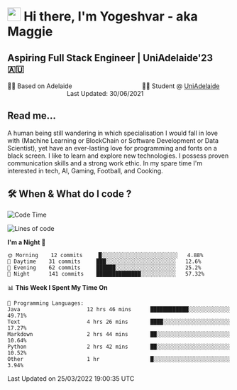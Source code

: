 <h1><img src="https://emojis.slackmojis.com/emojis/images/1531849430/4246/blob-sunglasses.gif?1531849430" width="30"/> Hi there, I'm Yogeshvar - aka Maggie</h1>

## Aspiring Full Stack Engineer | UniAdelaide'23 🇦🇺  
🏂🏻  Based on Adelaide &nbsp;&nbsp;&nbsp;&nbsp;&nbsp;&nbsp;&nbsp;&nbsp;&nbsp;&nbsp;&nbsp;&nbsp;&nbsp;&nbsp;&nbsp;&nbsp;&nbsp;&nbsp;&nbsp;&nbsp;&nbsp;&nbsp;&nbsp;&nbsp;&nbsp;&nbsp;&nbsp;&nbsp;&nbsp;&nbsp;&nbsp;&nbsp;&nbsp;&nbsp;&nbsp;&nbsp;&nbsp;&nbsp;&nbsp;👨‍💻 Student @ [UniAdelaide](https://www.adelaide.edu.au)   &nbsp;&nbsp;&nbsp;&nbsp;&nbsp;&nbsp;&nbsp;&nbsp;&nbsp;&nbsp;&nbsp;&nbsp;&nbsp;&nbsp;&nbsp;&nbsp;&nbsp;&nbsp;&nbsp;&nbsp;&nbsp;&nbsp;&nbsp;&nbsp;&nbsp;&nbsp;&nbsp;&nbsp;&nbsp;&nbsp;&nbsp;&nbsp; &nbsp;Last Updated: 30/06/2021

## Read me...

A human being still wandering in which specialisation I would fall in love with (Machine Learning or BlockChain or Software Development or Data Scientist), yet have an ever-lasting love for programming and fonts on a black screen. I like to learn and explore new technologies. I possess proven communication skills and a strong work ethic. In my spare time I'm interested in tech, AI, Gaming, Football, and Cooking.

## 🛠 When & What do I code ?  

<!--START_SECTION:waka-->
![Code Time](http://img.shields.io/badge/Code%20Time-1%2C300%20hrs%202%20mins-blue)

![Lines of code](https://img.shields.io/badge/From%20Hello%20World%20I%27ve%20Written-565%20Thousand%20lines%20of%20code-blue)

**I'm a Night 🦉** 

```text
🌞 Morning    12 commits     █░░░░░░░░░░░░░░░░░░░░░░░░   4.88% 
🌆 Daytime    31 commits     ███░░░░░░░░░░░░░░░░░░░░░░   12.6% 
🌃 Evening    62 commits     ██████░░░░░░░░░░░░░░░░░░░   25.2% 
🌙 Night      141 commits    ██████████████░░░░░░░░░░░   57.32%

```


📊 **This Week I Spent My Time On** 

```text
💬 Programming Languages: 
Java                     12 hrs 46 mins      ████████████░░░░░░░░░░░░░   49.71% 
Text                     4 hrs 26 mins       ████░░░░░░░░░░░░░░░░░░░░░   17.27% 
Markdown                 2 hrs 44 mins       ██░░░░░░░░░░░░░░░░░░░░░░░   10.64% 
Python                   2 hrs 42 mins       ██░░░░░░░░░░░░░░░░░░░░░░░   10.52% 
Other                    1 hr                █░░░░░░░░░░░░░░░░░░░░░░░░   3.94%

```


 Last Updated on 25/03/2022 19:00:35 UTC
<!--END_SECTION:waka-->

